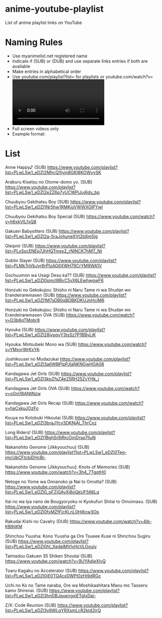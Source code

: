 # anime-youtube-playlist
List of anime playlist links on YouTube

# Naming Rules

* Use myanimelist.net registered name
* Indicate if (SUB) or (DUB) and use separate links entries if both are available
* Make entries in alphabetical order
* Use youtube.com/playlist?list=<list key here> for playlists or youtube.com/watch?v=<video key here> if the series is bundled in video. Remove unnecessary attributes.
* Full screen videos only
* Example format: 
  

# List

Anne Happy♪ (SUB) https://www.youtube.com/playlist?list=PLwLSw1_eDZl2MhcQ1tyjn8GKl8KOWvySK

Araburu Kisetsu no Otome-domo yo. (SUB) https://www.youtube.com/playlist?list=PLwLSw1_eDZl2eZZ6p7yUCWPiJuj6dv_bp

Chuubyou Gekihatsu Boy (SUB) https://www.youtube.com/playlist?list=PLwLSw1_eDZl1Nr5hw1RMKioVWWXGlPYwI

Chuubyou Gekihatsu Boy Special (SUB) https://www.youtube.com/watch?v=h6xkVlLfxQ8

Gakuen Babysitters (SUB) https://www.youtube.com/playlist?list=PLwLSw1_eDZl2a-5raJohuneXVt2b6m5lg

Gleipnir (SUB) https://www.youtube.com/playlist?list=PLxSscENEp7JhHQTmes2_rNlNCK7hMT_Nt

Goblin Slayer (SUB) https://www.youtube.com/playlist?list=PLMk7nVbJyr8rPIzAGtIXWH79CrYM9WA1V

Gochuumon wa Usagi Desu ka?? (SUB) https://www.youtube.com/playlist?list=PLwLSw1_eDZl0smcI8BvC5vX6LEwhwgwF6

Honzuki no Gekokujou: Shisho ni Naru Tame ni wa Shudan wo Erandeiraremasen (SUB) https://www.youtube.com/playlist?list=PLwLSw1_eDZl1M7sDB0qBDBKDKUJnHciM6

Honzuki no Gekokujou: Shisho ni Naru Tame ni wa Shudan wo Erandeiraremasen OVA (SUB) https://www.youtube.com/watch?v=D3b6qTMobr8

Hyouka (SUB) https://www.youtube.com/playlist?list=PLwLSw1_eDZl28iypqyY3tsSz7P1BByLiK

Hyouka: Motsubeki Mono wa (SUB) https://www.youtube.com/watch?v=YMxyrWrKxYA

Joshikousei no Mudazukai https://www.youtube.com/playlist?list=PLwLSw1_eDZl3a6WBPlpPJlaNKNGwHGA08

Kandagawa Jet Girls (SUB) https://www.youtube.com/playlist?list=PLwLSw1_eDZl3kpZfsZ4e25RH25ZyYHk_j

Kandagawa Jet Girls OVA (SUB) https://www.youtube.com/watch?v=oGm18ANtNzw

Kandagawa Jet Girls Recap (SUB) https://www.youtube.com/watch?v=haCxkuJOzFo

Kouya no Kotobuki Hikoutai (SUB) https://www.youtube.com/playlist?list=PLwLSw1_eDZl3braJYcy3DKNjAI_ThrCxz

Long Riders! (SUB) https://www.youtube.com/playlist?list=PLwLSw1_eDZl1BghSr9iRrcOmDrsp7IIuN

Nakanohito Genome [Jikkyouchuu] (SUB) https://www.youtube.com/playlist?list=PLwLSw1_eDZl0Teg-jmcUbCFtcbiDHcBi-

Nakanohito Genome [Jikkyouchuu]: Knots of Memories (SUB) https://www.youtube.com/watch?v=3h4_7TgqtH0

Netoge no Yome wa Onnanoko ja Nai to Omotta? (SUB) https://www.youtube.com/playlist?list=PLwLSw1_eDZl0_pFZjGAyXj8oQkUF566Lq

Itai no wa Iya nano de Bougyoryoku ni Kyokufuri Shitai to Omoimasu. (SUB) https://www.youtube.com/playlist?list=PLwLSw1_eDZl0fxMZfFjcKLnL0Hj6cw3Op

Rakudai Kishi no Cavalry (DUB) https://www.youtube.com/watch?v=4ib-KB9ijKM

Shinchou Yuusha: Kono Yuusha ga Ore Tsueee Kuse ni Shinchou Sugiru (SUB) https://www.youtube.com/playlist?list=PLwLSw1_eDZl0hI_XedalMVIvHcVLOouiv

Taimadou Gakuen 35 Shiken Shoutai (SUB) https://www.youtube.com/watch?v=9UYAdjeXlyQ

Toaru Kagaku no Accelerator (SUB) https://www.youtube.com/playlist?list=PLwLSw1_eDZl0jE0TQ4cxDWPt0zHi9dRGc

Uchi no Ko no Tame naraba, Ore wa Moshikashitara Maou mo Taoseru kamo Shirenai. (SUB) https://www.youtube.com/playlist?list=PLwLSw1_eDZl3hnDBJquengxjETgIxDai-

Z/X: Code Reunion (SUB) https://www.youtube.com/playlist?list=PLwLSw1_eDZl3y8WLgYRXsmLcR2kt42jrQ
